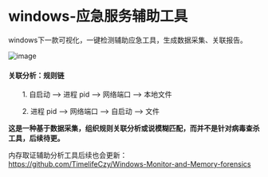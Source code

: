 # windows-应急服务辅助工具
windows下一款可视化，一键检测辅助应急工具，生成数据采集、关联报告。

![image](https://github.com/TimelifeCzy/windows-emergency-servicetools/blob/master/1.jpg)

#### 关联分析：规则链
&emsp;&emsp;1. 自启动 --> 进程 pid --> 网络端口 --> 本地文件

&emsp;&emsp;2. 进程 pid --> 网络端口  --> 自启动 --> 文件

**这是一种基于数据采集，组织规则关联分析或说模糊匹配，而并不是针对病毒查杀工具，后续待更。** 

内存取证辅助分析工具后续也会更新：https://github.com/TimelifeCzy/Windows-Monitor-and-Memory-forensics
